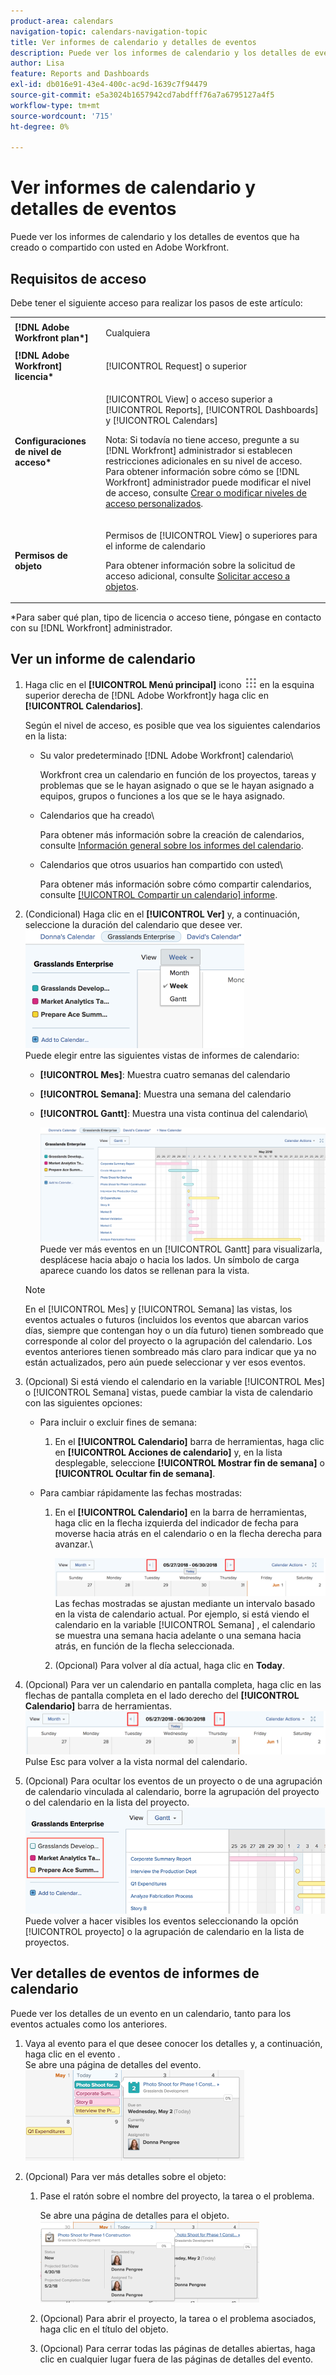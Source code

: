 ```yaml
---
product-area: calendars
navigation-topic: calendars-navigation-topic
title: Ver informes de calendario y detalles de eventos
description: Puede ver los informes de calendario y los detalles de eventos que ha creado o compartido con usted en Adobe Workfront.
author: Lisa
feature: Reports and Dashboards
exl-id: db016e91-43e4-400c-ac9d-1639c7f94479
source-git-commit: e5a3024b1657942cd7abdfff76a7a6795127a4f5
workflow-type: tm+mt
source-wordcount: '715'
ht-degree: 0%

---
```


# Ver informes de calendario y detalles de eventos

Puede ver los informes de calendario y los detalles de eventos que ha creado o compartido con usted en Adobe Workfront.

## Requisitos de acceso

Debe tener el siguiente acceso para realizar los pasos de este artículo:

<table style="table-layout:auto"> 
 <col> 
 </col> 
 <col> 
 </col> 
 <tbody> 
  <tr> 
   <td role="rowheader"><strong>[!DNL Adobe Workfront plan*]</strong></td> 
   <td> <p>Cualquiera</p> </td> 
  </tr> 
  <tr> 
   <td role="rowheader"><strong>[!DNL Adobe Workfront] licencia*</strong></td> 
   <td> <p>[!UICONTROL Request] o superior</p> </td> 
  </tr> 
  <tr> 
   <td role="rowheader"><strong>Configuraciones de nivel de acceso*</strong></td> 
   <td> <p>[!UICONTROL View] o acceso superior a [!UICONTROL Reports], [!UICONTROL Dashboards] y [!UICONTROL Calendars]</p> <p>Nota: Si todavía no tiene acceso, pregunte a su [!DNL Workfront] administrador si establecen restricciones adicionales en su nivel de acceso. Para obtener información sobre cómo se [!DNL Workfront] administrador puede modificar el nivel de acceso, consulte <a href="../../../administration-and-setup/add-users/configure-and-grant-access/create-modify-access-levels.md" class="MCXref xref">Crear o modificar niveles de acceso personalizados</a>.</p> </td> 
  </tr> 
  <tr> 
   <td role="rowheader"><strong>Permisos de objeto</strong></td> 
   <td> <p>Permisos de [!UICONTROL View] o superiores para el informe de calendario</p> <p>Para obtener información sobre la solicitud de acceso adicional, consulte <a href="../../../workfront-basics/grant-and-request-access-to-objects/request-access.md" class="MCXref xref">Solicitar acceso a objetos</a>.</p> </td> 
  </tr> 
 </tbody> 
</table>

&#42;Para saber qué plan, tipo de licencia o acceso tiene, póngase en contacto con su [!DNL Workfront] administrador.

## Ver un informe de calendario

1. Haga clic en el **[!UICONTROL Menú principal]** icono ![](assets/main-menu-icon.png) en la esquina superior derecha de [!DNL Adobe Workfront]y haga clic en **[!UICONTROL Calendarios]**.

   Según el nivel de acceso, es posible que vea los siguientes calendarios en la lista:

   * Su valor predeterminado [!DNL Adobe Workfront] calendario\

      Workfront crea un calendario en función de los proyectos, tareas y problemas que se le hayan asignado o que se le hayan asignado a equipos, grupos o funciones a los que se le haya asignado.
   * Calendarios que ha creado\

      Para obtener más información sobre la creación de calendarios, consulte [Información general sobre los informes del calendario](../../../reports-and-dashboards/reports/calendars/calendar-reports-overview.md).

   * Calendarios que otros usuarios han compartido con usted\

      Para obtener más información sobre cómo compartir calendarios, consulte [[!UICONTROL Compartir un calendario] informe](../../../reports-and-dashboards/reports/calendars/share-a-calendar-report.md).

1. (Condicional) Haga clic en el **[!UICONTROL Ver]** y, a continuación, seleccione la duración del calendario que desee ver.\
   ![Duración del calendario](assets/view-menu-calendar-report-350x189.png)\
   Puede elegir entre las siguientes vistas de informes de calendario:

   * **[!UICONTROL Mes]**: Muestra cuatro semanas del calendario
   * **[!UICONTROL Semana]**: Muestra una semana del calendario
   * **[!UICONTROL Gantt]**: Muestra una vista continua del calendario\

      ![[!UICONTROL Gantt] informe de calendario](assets/gantt-calendar-report.png)
Puede ver más eventos en un [!UICONTROL Gantt] para visualizarla, desplácese hacia abajo o hacia los lados. Un símbolo de carga aparece cuando los datos se rellenan para la vista.
   >[!NOTE]
   >
   >En el [!UICONTROL Mes] y [!UICONTROL Semana] las vistas, los eventos actuales o futuros (incluidos los eventos que abarcan varios días, siempre que contengan hoy o un día futuro) tienen sombreado que corresponde al color del proyecto o la agrupación del calendario. Los eventos anteriores tienen sombreado más claro para indicar que ya no están actualizados, pero aún puede seleccionar y ver esos eventos.

1. (Opcional) Si está viendo el calendario en la variable [!UICONTROL Mes] o [!UICONTROL Semana] vistas, puede cambiar la vista de calendario con las siguientes opciones:

   * Para incluir o excluir fines de semana:

      1. En el **[!UICONTROL Calendario]** barra de herramientas, haga clic en **[!UICONTROL Acciones de calendario]** y, en la lista desplegable, seleccione **[!UICONTROL Mostrar fin de semana]** o **[!UICONTROL Ocultar fin de semana]**.
   * Para cambiar rápidamente las fechas mostradas:

      1. En el **[!UICONTROL Calendario]** en la barra de herramientas, haga clic en la flecha izquierda del indicador de fecha para moverse hacia atrás en el calendario o en la flecha derecha para avanzar.\

         ![Haga clic en la flecha para cambiar la fecha](assets/click-arrows-to-change-dates-calendar-report.png)\
         Las fechas mostradas se ajustan mediante un intervalo basado en la vista de calendario actual. Por ejemplo, si está viendo el calendario en la variable [!UICONTROL Semana] , el calendario se muestra una semana hacia adelante o una semana hacia atrás, en función de la flecha seleccionada.

      1. (Opcional) Para volver al día actual, haga clic en **Today**.


1. (Opcional) Para ver un calendario en pantalla completa, haga clic en las flechas de pantalla completa en el lado derecho del **[!UICONTROL Calendario]** barra de herramientas.
   ![Haga clic en la flecha para cambiar la fecha](assets/click-arrows-to-change-dates-calendar-report.png)\
   Pulse Esc para volver a la vista normal del calendario.

1. (Opcional) Para ocultar los eventos de un proyecto o de una agrupación de calendario vinculada al calendario, borre la agrupación del proyecto o del calendario en la lista del proyecto.
   ![Ocultar eventos](assets/hide-events-for-project-or-cal-grouping.png)\
   Puede volver a hacer visibles los eventos seleccionando la opción [!UICONTROL proyecto] o la agrupación de calendario en la lista de proyectos.

## Ver detalles de eventos de informes de calendario

Puede ver los detalles de un evento en un calendario, tanto para los eventos actuales como los anteriores.

1. Vaya al evento para el que desee conocer los detalles y, a continuación, haga clic en el evento .\
   Se abre una página de detalles del evento.\
   ![calendar_report_EventDetails.png](assets/calendar-report-eventdetails-350x145.png)

1. (Opcional) Para ver más detalles sobre el objeto:

   1. Pase el ratón sobre el nombre del proyecto, la tarea o el problema.

      Se abre una página de detalles para el objeto.\
      ![additional_object_details_-_calendar_report.png](assets/additional-object-details---calendar-report-350x131.png)

   1. (Opcional) Para abrir el proyecto, la tarea o el problema asociados, haga clic en el título del objeto.
   1. (Opcional) Para cerrar todas las páginas de detalles abiertas, haga clic en cualquier lugar fuera de las páginas de detalles del evento.
